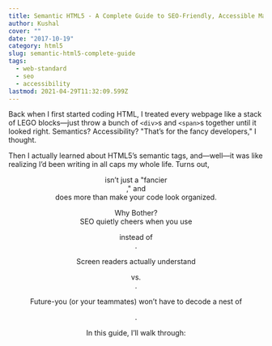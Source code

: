 ```yaml
---
title: Semantic HTML5 - A Complete Guide to SEO-Friendly, Accessible Markup
author: Kushal
cover: ""
date: "2017-10-19"
category: html5
slug: semantic-html5-complete-guide
tags:
  - web-standard
  - seo
  - accessibility
lastmod: 2021-04-29T11:32:09.599Z
---
```


Back when I first started coding HTML, I treated every webpage like a stack of LEGO blocks—just throw a bunch of `<div>`s and `<span>`s together until it looked right. Semantics? Accessibility? "That’s for the fancy developers," I thought.  
  
Then I actually learned about HTML5’s semantic tags, and—well—it was like realizing I’d been writing in all caps my whole life. Turns out, <header> isn’t just a "fancier <div>," and <nav> does more than make your code look organized.  
  
Why Bother?  
SEO quietly cheers when you use <article> instead of <div id="post">.  
  
Screen readers actually understand <main> vs. <div class="content">.  
  
Future-you (or your teammates) won’t have to decode a nest of <div class="wrapper-inner-wrapper">.  
  
In this guide, I’ll walk through:

<!--stackedit_data:
eyJoaXN0b3J5IjpbMzk5NDYzMDEzLDIwNjYzNTg5NTUsLTY2OT
I0MDA2NywxMDQxOTM5ODU5LDE0OTA5MjI5NTAsMTE2MTU0MDk4
NiwxNzk2NzAwNzEzLDQ0MTk4NjM1MCwtMTk5ODUxNzM3MF19
-->